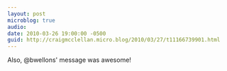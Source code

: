 ```yaml
---
layout: post
microblog: true
audio: 
date: 2010-03-26 19:00:00 -0500
guid: http://craigmcclellan.micro.blog/2010/03/27/t11166739901.html
---
```

Also, @bwellons' message was awesome!
